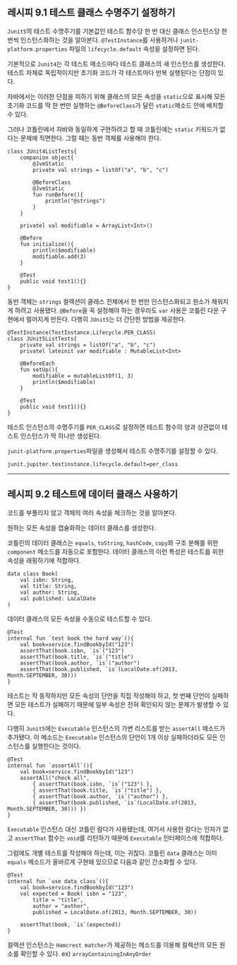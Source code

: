 ## 레시피 9.1 테스트 클래스 수명주기 설정하기
`Junit5`의 테스트 수명주기를 기본값인 테스트 함수당 한 번 대신 클래스 인스턴스당 한 번씩 인스턴스화하는 것을 알아본다.
`@TestInstance`를 사용하거나 `junit-platform.properties` 파일의 `lifecycle.default` 속성을 설정하면 된다.

기본적으로 `Junit4`는 각 테스트 메소드마다 테스트 클래스의 새 인스턴스를 생성한다. 테스트 자체로 독립적이지만 초기화 코드가 각 테스트마다 반복 실행된다는 단점이 있다.

자바에서는 이러한 단점을 피하기 위해 클래스의 모든 속성을 `static`으로 표시해 모든 초기화 코드를 딱 한 번만 실행하는 `@BeforeClass`가 달린 `static`메소드 안에 배치할 수 있다.

그러나 코틀린에서 자바와 동일하게 구현하려고 할 때 코틀린에는 `static` 키워드가 없다는 문제에 직면한다. 그럴 때는 동반 객체를 사용해야 한다.
```
class JUnit4ListTests{
    companion object{
        @JvmStatic
        private val strings = listOf("a", "b", "c")
        
        @BeforeClass
        @JvmStatic
        fun runBefore(){
            println("@strings")
        }
    }
    
    privatel val modifiable = ArrayList<Int>()
    
    @Before
    fun initialize(){
        println($modifiable)
        modifiable.add(3)
    }
    
    @Test
    public void test1(){}
}
```
동반 객체는 `strings` 컬렉션이 클래스 전체에서 한 번만 인스턴스화되고 원소가 채워지게 하려고 사용됐다.
`@Before`을 꼭 설정해야 하는 경우라도 `var` 사용은 코틀린 다운 구현에서 멀어지게 만든다. 다행히 `JUnit5`는 더 간단한 방법을 제공한다.
```
@TestInstance(TestInstance.Lifecycle.PER_CLASS)
class JUnit5ListTests{
    private val strings = listOf("a", "b", "c")
    privatel lateinit var modifiable : MutableList<Int>
    
    @BeforeEach
    fun setUp(){
        modifiable = mutableListOf(1, 3)
        println($modifiable)
    }
    
    @Test
    public void test1(){}
}
```
테스트 인스턴스의 수명주기를 `PER_CLASS`로 설정하면 테스트 함수의 양과 상관없이 테스트 인스턴스가 딱 하나만 생성된다.

`junit-platform.properties`파일을 생성해서 테스트 수명주기를 설정할 수 있다.
```
junit.jupiter.testinstance.lifecycle.default=per_class
```

---

## 레시피 9.2 테스트에 데이터 클래스 사용하기
코드를 부풀리지 않고 객체의 여러 속성을 체크하는 것을 알아본다. 

원하는 모든 속성을 캡슐화하는 데이터 클래스를 생성한다.

코틀린의 데이터 클래스는 `equals`, `toString`, `hashCode`, `copy`와 구조 분해를 위한 `component` 메소드를 자동으로 포함한다. 데이터 클래스의 이런 특성은 테스트를 위한 속성을 래핑하기에 적합하다.

```
data class Book(
    val isbn: String,
    val title: String,
    val author: String,
    val published: LocalDate
)
```
데이터 클래스의 모든 속성을 수동으로 테스트할 수 있다.
```
@Test
internal fun `test book the hard way`(){
    val book=service.findBookbyId("123")
    assertThat(book.isbn, `is`("123")
    assertThat(book.title, `is`("title")
    assertThat(book.author, `is`("author")
    assertThat(book.published, `is`(LocalDate.of(2013, Month.SEPTEMBER, 30)))
}
```
테스트는 작 동작하지만 모든 속성의 단언을 직접 작성해야 하고, 첫 번째 단언이 실패하면 모든 테스트가 실패하기 때문에 일부 속성은 전혀 확인되지 않는 문제가 발생할 수 있다.

다행히 `Junit5`에는 `Executable` 인스턴스의 가변 리스트를 받는 `assertAll` 메소드가 추가됐다. 이 메소드는 `Executable` 인스턴스의 단언이 1개 이상 실패하더라도 모든 인스턴스를 실행한다는 것이다.
```
@Test
internal fun `assertAll`(){
    val book=service.findBookbyId("123")
    assertAll("check all",
        { assertThat(book.isbn, `is`("123") },
        { assertThat(book.title, `is`("title") },
        { assertThat(book.author, `is`("author") },
        { assertThat(book.published, `is`(LocalDate.of(2013, Month.SEPTEMBER, 30))) })
}
```
`Executable` 인스턴스 대신 코틀린 람다가 사용됐는데, 여기서 사용한 람다는 인자가 없고 `assertThat` 함수는 `void`를 리턴하기 때문에 `Executable` 인터페이스에 적합하다.

그럼에도 개별 테스트를 작성해야 하는데, 이는 귀찮다. 코틀린 `data` 클래스는 이미 `equals` 메소드가 올바르게 구현돼 있으므로 다음과 같인 간소화할 수 있다.
```
@Test
internal fun `use data class`(){
    val book=service.findBookbyId("123")
    val expected = Book( isbn = "123",
        title = "title",
        author = "author",
        published = LocalDate.of(2013, Month.SEPTEMBER, 30))
    
    assertThat(book, `is`(expected))
}
```
컬렉션 인스턴스는 `Hamcrest matcher`가 제공하는 메소드를 이용해 컬렉션의 모든 원소를 확인할 수 있다. ex) `arrayContainingInAnyOrder`

